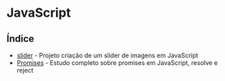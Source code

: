 # JavaScript

## Índice

- [slider](https://github.com/Dirack/Estudos/tree/master/JavaScript/slider#projeto-slider) - Projeto criação de um slider de imagens em JavaScript
- [Promises](https://github.com/Dirack/Estudos/tree/master/JavaScript/promises#promises) - Estudo completo sobre promises em JavaScript, resolve e reject
